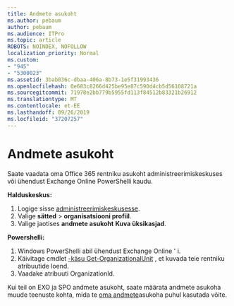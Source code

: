 ```yaml
---
title: Andmete asukoht
ms.author: pebaum
author: pebaum
ms.audience: ITPro
ms.topic: article
ROBOTS: NOINDEX, NOFOLLOW
localization_priority: Normal
ms.custom:
- "945"
- "5300023"
ms.assetid: 3bab036c-dbaa-406a-8b73-1e5f31993436
ms.openlocfilehash: 0e683c8266d425be95e87c590d4cb5d56108721a
ms.sourcegitcommit: 71978e2bb779b5955fd113f84512b83321b26912
ms.translationtype: MT
ms.contentlocale: et-EE
ms.lasthandoff: 09/26/2019
ms.locfileid: "37207257"
---
```

# <a name="data-location"></a>Andmete asukoht

Saate vaadata oma Office 365 rentniku asukoht administreerimiskeskuses või ühendust Exchange Online PowerShelli kaudu.


**Halduskeskus:**
1. Logige sisse [administreerimiskeskusesse](https://admin.microsoft.com/Adminportal/Home).
2. Valige **sätted** > **organisatsiooni profiil**.
3. Valige jaotises **andmete asukoht** **Kuva üksikasjad**.


**Powershelli:**
1. Windows PowerShelli abil ühendust Exchange Online ' i.
2. Käivitage cmdlet [-käsu Get-OrganizationalUnit](https://docs.microsoft.com/en-us/powershell/module/exchange/active-directory/get-organizationalunit) , et kuvada teie rentniku atribuutide loend. 
3. Vaadake atribuuti OrganizationId.

Kui teil on EXO ja SPO andmete asukoht, saate määrata andmete asukoha muude teenuste kohta, mida te [oma andmete](https://products.office.com/where-is-your-data-located)asukoha puhul kasutada võite.